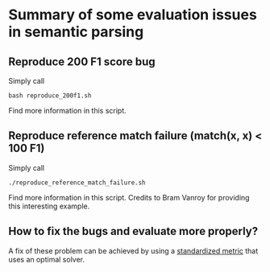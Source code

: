 # Summary of some evaluation issues in semantic parsing

## Reproduce 200 F1 score bug 

Simply call

```
bash reproduce_200f1.sh
```
Find more information in this script.

## Reproduce reference match failure (match(x, x) < 100 F1)

Simply call

```
./reproduce_reference_match_failure.sh
```
Find more information in this script. Credits to Bram Vanroy for providing this interesting example.

## How to fix the bugs and evaluate more properly?

A fix of these problem can be achieved by using a [standardized metric](https://github.com/flipz357/smatchpp) that uses an optimal solver.
